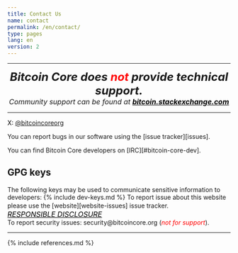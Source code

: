 ```yaml
---
title: Contact Us
name: contact
permalink: /en/contact/
type: pages
lang: en
version: 2
---
```


<center>
<hr>
<i style="font-weight: bold;font-size: 184%;">Bitcoin Core does <span style="color:red">not</span> provide <wbr>technical support.
</i>
<i style="font-weight: regular;font-size: medium;"><br>Community support can be found at <a style="color:black;font-weight: bold;" href="https://bitcoin.stackexchange.com/">bitcoin.stackexchange.com</a></i>
<hr>
</center>

<span style="color:black">X: <a href="https://x.com/bitcoincoreorg/">@bitcoincoreorg</a></span>

You can report bugs in our software using the <i class="fa fa-fw fa-github"></i> [issue tracker][issues].

You can find Bitcoin Core developers on [IRC][#bitcoin-core-dev].

## GPG keys

The following keys may be used to communicate sensitive information to
developers:
{% include dev-keys.md %}
To report issue about this website please use the [website][website-issues] issue tracker.
<i style="font-weight:regular; font-size: medium;"><br><a style="color:black" href="https://en.wikipedia.org/wiki/Responsible_disclosure">RESPONSIBLE DISCLOSURE</a></i>
<br>
To report security issues: <i class="fa fa-fw fa-envelope"></i> security<span style="display:none"></span>@bitcoincore.org (<i style="color:red">not for support</i>).
<hr>
{% include references.md %}
